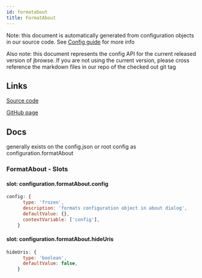 ```yaml
---
id: formatabout
title: FormatAbout
---
```


Note: this document is automatically generated from configuration objects in our
source code. See [Config guide](/docs/config_guide) for more info

Also note: this document represents the config API for the current released
version of jbrowse. If you are not using the current version, please cross
reference the markdown files in our repo of the checked out git tag

## Links

[Source code](https://github.com/GMOD/jbrowse-components/blob/main/packages/product-core/src/RootModel/FormatAbout.ts)

[GitHub page](https://github.com/GMOD/jbrowse-components/tree/main/website/docs/config/FormatAbout.md)

## Docs

generally exists on the config.json or root config as configuration.formatAbout

### FormatAbout - Slots

#### slot: configuration.formatAbout.config

```js
config: {
      type: 'frozen',
      description: 'formats configuration object in about dialog',
      defaultValue: {},
      contextVariable: ['config'],
    }
```

#### slot: configuration.formatAbout.hideUris

```js
hideUris: {
      type: 'boolean',
      defaultValue: false,
    }
```
